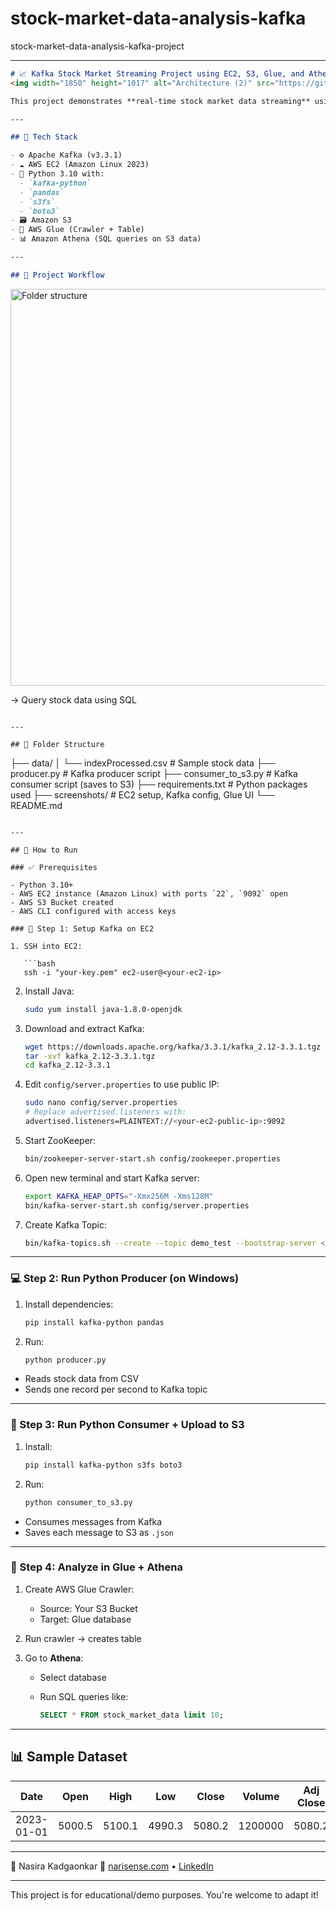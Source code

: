 # stock-market-data-analysis-kafka
stock-market-data-analysis-kafka-project

---

```markdown
# 📈 Kafka Stock Market Streaming Project using EC2, S3, Glue, and Athena
<img width="1850" height="1017" alt="Architecture (2)" src="https://github.com/user-attachments/assets/558302c6-e235-4731-8a4c-ba053ee0f644" />

This project demonstrates **real-time stock market data streaming** using **Apache Kafka** hosted on an AWS EC2 instance. The streamed data is consumed, stored in an **S3 bucket**, and later analyzed using **AWS Glue and Athena**.

---

## 🔧 Tech Stack

- ⚙️ Apache Kafka (v3.3.1)
- ☁️ AWS EC2 (Amazon Linux 2023)
- 🐍 Python 3.10 with:
  - `kafka-python`
  - `pandas`
  - `s3fs`
  - `boto3`
- 🗃️ Amazon S3
- 🔎 AWS Glue (Crawler + Table)
- 📊 Amazon Athena (SQL queries on S3 data)

---

## 🔄 Project Workflow

```

<img width="817" height="635" alt="Folder structure" src="https://github.com/user-attachments/assets/00c5f37d-831b-4433-ad8d-69680ad3ab8f" />

→ Query stock data using SQL

```

---

## 📁 Folder Structure

```

├── data/
│   └── indexProcessed.csv             # Sample stock data
├── producer.py                        # Kafka producer script
├── consumer\_to\_s3.py                  # Kafka consumer script (saves to S3)
├── requirements.txt                   # Python packages used
├── screenshots/                       # EC2 setup, Kafka config, Glue UI
└── README.md

````

---

## 🚀 How to Run

### ✅ Prerequisites

- Python 3.10+
- AWS EC2 instance (Amazon Linux) with ports `22`, `9092` open
- AWS S3 Bucket created
- AWS CLI configured with access keys

### 🔌 Step 1: Setup Kafka on EC2

1. SSH into EC2:

   ```bash
   ssh -i "your-key.pem" ec2-user@<your-ec2-ip>
````

2. Install Java:

   ```bash
   sudo yum install java-1.8.0-openjdk
   ```

3. Download and extract Kafka:

   ```bash
   wget https://downloads.apache.org/kafka/3.3.1/kafka_2.12-3.3.1.tgz
   tar -xvf kafka_2.12-3.3.1.tgz
   cd kafka_2.12-3.3.1
   ```

4. Edit `config/server.properties` to use public IP:

   ```bash
   sudo nano config/server.properties
   # Replace advertised.listeners with:
   advertised.listeners=PLAINTEXT://<your-ec2-public-ip>:9092
   ```

5. Start ZooKeeper:

   ```bash
   bin/zookeeper-server-start.sh config/zookeeper.properties
   ```

6. Open new terminal and start Kafka server:

   ```bash
   export KAFKA_HEAP_OPTS="-Xmx256M -Xms128M"
   bin/kafka-server-start.sh config/server.properties
   ```

7. Create Kafka Topic:

   ```bash
   bin/kafka-topics.sh --create --topic demo_test --bootstrap-server <EC2-IP>:9092 --replication-factor 1 --partitions 1
   ```

---

### 💻 Step 2: Run Python Producer (on Windows)

1. Install dependencies:

   ```bash
   pip install kafka-python pandas
   ```

2. Run:

   ```python
   python producer.py
   ```

* Reads stock data from CSV
* Sends one record per second to Kafka topic

---

### 💾 Step 3: Run Python Consumer + Upload to S3

1. Install:

   ```bash
   pip install kafka-python s3fs boto3
   ```

2. Run:

   ```python
   python consumer_to_s3.py
   ```

* Consumes messages from Kafka
* Saves each message to S3 as `.json`

---

### 🧠 Step 4: Analyze in Glue + Athena

1. Create AWS Glue Crawler:

   * Source: Your S3 Bucket
   * Target: Glue database

2. Run crawler → creates table

3. Go to **Athena**:

   * Select database
   * Run SQL queries like:

     ```sql
     SELECT * FROM stock_market_data limit 10;
     ```

---

## 📊 Sample Dataset

| Date       | Open   | High   | Low    | Close  | Volume  | Adj Close |
| ---------- | ------ | ------ | ------ | ------ | ------- | --------- |
| 2023-01-01 | 5000.5 | 5100.1 | 4990.3 | 5080.2 | 1200000 | 5080.2    |

---

👤 Nasira Kadgaonkar
🔗 [narisense.com](https://narisense.com) • [LinkedIn](https://www.linkedin.com/in/nasira-kadgaonkar/)

---
This project is for educational/demo purposes. You're welcome to adapt it!

```



